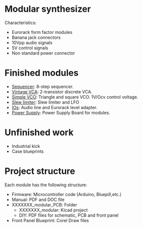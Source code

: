 # Modular synthesizer

Characteristics:

  - Eurorack form factor modules
  - Banana jack connectors
  - 10Vpp audio signals
  - 5V control signals
  - Non standard power connector

# Finished modules

  - [Sequencer](https://github.com/ernesto-g/modular-synth/tree/master/FINISHED/SEQUENCER): 8-step sequencer.
  - [Vintage VCA](https://github.com/ernesto-g/modular-synth/tree/master/FINISHED/VCA): 2-transistor discrete VCA.
  - [Simple VCO](https://github.com/ernesto-g/modular-synth/tree/master/FINISHED/VCO): Triangle and square VCO. 1V/Ocv control voltage.
  - [Slew limiter](https://github.com/ernesto-g/modular-synth/tree/master/FINISHED/SLEW_LIMITER): Slew limiter and LFO
  - [IOs](https://github.com/ernesto-g/modular-synth/tree/master/FINISHED/IOS): Audio line and Eurorack level adapter.
  - [Power Supply](https://github.com/ernesto-g/modular-synth/tree/master/FINISHED/POWER_SUPPLY): Power Supply Board for modules.
  

# Unfinished work

  - Industrial kick
  - Case blueprints
  
# Project structure

Each module has the following structure:

  * Firmware: Microcontroller code (Arduino, Bluepill,etc.)
  * Manual: PDF and DOC file
  * XXXXXXX_modular_PCB: Folder
    * XXXXXXX_modular: Kicad project
    * DIY: PDF files for schematic, PCB and front panel
  * Front Panel Blueprint: Corel Draw files